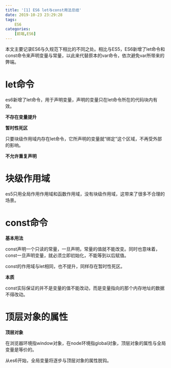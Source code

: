 ```yaml
---
title: '[1] ES6 let与const用法总结'
date: 2019-10-23 23:29:28
tags:
	ES6
categories:
	[前端,ES6]
---
```


本文主要记录ES6与久规范下相比的不同之处。相比与ES5，ES6新增了let命令和const命令来声明变量与常量，以此来代替原本的var命令，依次避免var所带来的弊端。

<!-- more -->

# let命令

es6新增了let命令，用于声明变量，声明的变量只在let命令所在的代码块内有效。

**不存在变量提升**

**暂时性死区**

只要块级作用域内存在let命令，它所声明的变量就“绑定”这个区域，不再受外部的影响。

**不允许重复声明**

# 块级作用域

es5只用全局作用作用域和函数作用域，没有块级作用域，这带来了很多不合理的场景。

# const命令

**基本用法**

const声明一个只读的常量，一旦声明，常量的值就不能改变。同时也意味着，const一旦声明变量，就必须立即初始化，不能等到以后赋值。

const的作用域与let相同，也不提升，同样存在暂时性死区。

**本质**

const实际保证的并不是变量的值不能改动，而是变量指向的那个内存地址的数据不得改动。

# 顶层对象的属性

**顶层对象**

在浏览器环境指window对象，在node环境指global对象，顶层对象的属性与全局变量是等价的。

从es6开始，全局变量将逐步与顶层对象的属性脱钩。